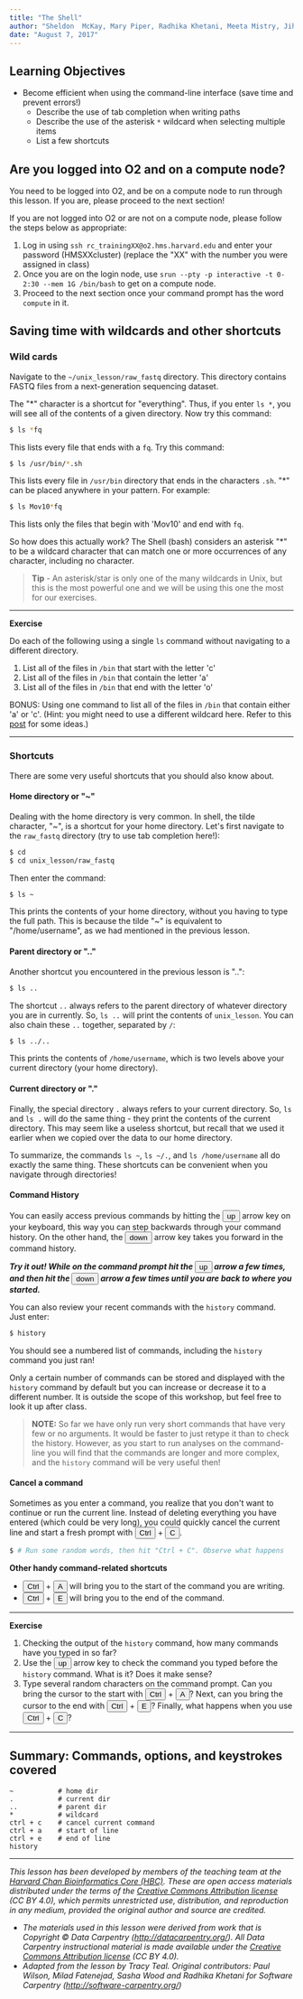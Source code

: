 ```yaml
---
title: "The Shell"
author: "Sheldon  McKay, Mary Piper, Radhika Khetani, Meeta Mistry, Jihe Liu"
date: "August 7, 2017"
---
```


## Learning Objectives
- Become efficient when using the command-line interface (save time and prevent errors!)
  - Describe the use of tab completion when writing paths
  - Describe the use of the asterisk `*` wildcard when selecting multiple items
  - List a few shortcuts 

## Are you logged into O2 and on a compute node?

You need to be logged into O2, and be on a compute node to run through this lesson. If you are, please proceed to the next section!

If you are not logged into O2 or are not on a compute node, please follow the steps below as appropriate:

1. Log in using `ssh rc_trainingXX@o2.hms.harvard.edu` and enter your password (HMSXXcluster) (replace the "XX" with the number you were assigned in class) 
2. Once you are on the login node, use `srun --pty -p interactive -t 0-2:30 --mem 1G /bin/bash` to get on a compute node.
3. Proceed to the next section once your command prompt has the word `compute` in it.

## Saving time with wildcards and other shortcuts 

### Wild cards

Navigate to the `~/unix_lesson/raw_fastq` directory. This directory contains FASTQ files from a next-generation sequencing dataset. 

The "*" character is a shortcut for "everything". Thus, if you enter `ls *`, you will see all of the contents of a given directory. Now try this command:

```bash
$ ls *fq
```

This lists every file that ends with a `fq`. Try this command:

```bash
$ ls /usr/bin/*.sh
```

This lists every file in `/usr/bin` directory that ends in the characters `.sh`. "*" can be placed anywhere in your pattern. For example:

```bash
$ ls Mov10*fq
```

This lists only the files that begin with 'Mov10' and end with `fq`.

So how does this actually work? The Shell (bash) considers an asterisk "*" to be a wildcard character that can match one or more occurrences of any character, including no character. 

> **Tip** - An asterisk/star is only one of the many wildcards in Unix, but this is the most powerful one and we will be using this one the most for our exercises.

****

**Exercise**

Do each of the following using a single `ls` command without
navigating to a different directory.

1.  List all of the files in `/bin` that start with the letter 'c'
2.  List all of the files in `/bin` that contain the letter 'a'
3.  List all of the files in `/bin` that end with the letter 'o'

BONUS: Using one command to list all of the files in `/bin` that contain either 'a' or 'c'. (Hint: you might need to use a different wildcard here. Refer to this [post](https://www.putorius.net/standard-wildcards-globbing-patterns-in.html) for some ideas.)

****


### Shortcuts

There are some very useful shortcuts that you should also know about. 

#### Home directory or "~"

Dealing with the home directory is very common. In shell, the tilde character, "~", is a shortcut for your home directory. Let's first navigate to the `raw_fastq` directory (try to use tab completion here!):

```bash
$ cd
$ cd unix_lesson/raw_fastq
```

Then enter the command:

```bash
$ ls ~
```

This prints the contents of your home directory, without you having to type the full path. This is because the tilde "~" is equivalent to "/home/username", as we had mentioned in the previous lesson.

#### Parent directory or ".."

Another shortcut you encountered in the previous lesson is "..":

```bash
$ ls ..
```

The shortcut `..` always refers to the parent directory of whatever directory you are in currently. So, `ls ..` will print the contents of `unix_lesson`. You can also chain these `..` together, separated by `/`:

```bash
$ ls ../..
```

This prints the contents of `/home/username`, which is two levels above your current directory (your home directory). 

#### Current directory or "."

Finally, the special directory `.` always refers to your current directory. So, `ls` and `ls .` will do the same thing - they print the contents of the current directory. This may seem like a useless shortcut, but recall that we used it earlier when we copied over the data to our home directory.

To summarize, the commands `ls ~`, `ls ~/.`, and `ls /home/username` all do exactly the same thing. These shortcuts can be convenient when you navigate through directories!

#### Command History

You can easily access previous commands by hitting the <button>up</button> arrow key on your keyboard, this way you can step backwards through your command history. On the other hand, the <button>down</button> arrow key takes you forward in the command history.

***Try it out! While on the command prompt hit the <button>up</button> arrow a few times, and then hit the <button>down</button> arrow a few times until you are back to where you started.***

You can also review your recent commands with the `history` command. Just enter:

```bash
$ history
```

You should see a numbered list of commands, including the `history` command you just ran! 

Only a certain number of commands can be stored and displayed with the `history` command by default but you can increase or decrease it to a different number. It is outside the scope of this workshop, but feel free to look it up after class.

> **NOTE:** So far we have only run very short commands that have very few or no arguments. It would be faster to just retype it than to check the history. However, as you start to run analyses on the command-line you will find that the commands are longer and more complex, and the `history` command will be very useful then!

#### Cancel a command

Sometimes as you enter a command, you realize that you don't want to continue or run the current line. Instead of deleting everything you have entered (which could be very long), you could quickly cancel the current line and start a fresh prompt with <button>Ctrl</button> + <button>C</button>.

```bash
$ # Run some random words, then hit "Ctrl + C". Observe what happens
```

**Other handy command-related shortcuts**

- <button>Ctrl</button> + <button>A</button> will bring you to the start of the command you are writing.
- <button>Ctrl</button> + <button>E</button> will bring you to the end of the command.

****

**Exercise**

1.  Checking the output of the `history` command, how many commands have you typed in so far?
2.  Use the <button>up</button> arrow key to check the command you typed before the `history` command. What is it? Does it make sense?
3.  Type several random characters on the command prompt. Can you bring the cursor to the start with <button>Ctrl</button> + <button>A</button>? Next, can you bring the cursor to the end with <button>Ctrl</button> + <button>E</button>? Finally, what happens when you use <button>Ctrl</button> + <button>C</button>?

****

## Summary: Commands, options, and keystrokes covered

```
~           # home dir
.           # current dir
..          # parent dir
*           # wildcard
ctrl + c    # cancel current command
ctrl + a    # start of line
ctrl + e    # end of line
history
```

---

*This lesson has been developed by members of the teaching team at the [Harvard Chan Bioinformatics Core (HBC)](http://bioinformatics.sph.harvard.edu/). These are open access materials distributed under the terms of the [Creative Commons Attribution license](https://creativecommons.org/licenses/by/4.0/) (CC BY 4.0), which permits unrestricted use, distribution, and reproduction in any medium, provided the original author and source are credited.*

* *The materials used in this lesson were derived from work that is Copyright © Data Carpentry (http://datacarpentry.org/). 
All Data Carpentry instructional material is made available under the [Creative Commons Attribution license](https://creativecommons.org/licenses/by/4.0/) (CC BY 4.0).*
* *Adapted from the lesson by Tracy Teal. Original contributors: Paul Wilson, Milad Fatenejad, Sasha Wood and Radhika Khetani for Software Carpentry (http://software-carpentry.org/)*
